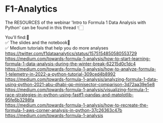 # F1-Analytics
The RESOURCES of the webinar 'Intro to Formula 1 Data Analysis with Python' can be found in this thread 👇🏻<br>

You'll find:🏻<br>
✅ The slides and the notebook🏻<br>
✅ Medium tutorials that help you do more analyses<br>
https://twitter.com/f1dataanalytics/status/1575154850580553729<br>
https://medium.com/towards-formula-1-analysis/how-to-start-learning-formula-1-data-analysis-during-the-winter-break-62215d0c1dc4<br>
https://medium.com/towards-formula-1-analysis/how-to-analyze-formula-1-telemetry-in-2022-a-python-tutorial-309ced4b8992<br>
https://medium.com/towards-formula-1-analysis/analyzing-formula-1-data-using-python-2021-abu-dhabi-gp-minisector-comparison-3d72aa39e5e8<br>
https://medium.com/towards-formula-1-analysis/visualizing-formula-1-race-strategies-in-python-using-fastf1-pandas-and-matplotlib-95fe6b3298fa<br>
https://medium.com/towards-formula-1-analysis/how-to-recreate-the-formula-1-aws-corner-analysis-in-python-37c26363c47b<br>
https://medium.com/towards-formula-1-analysis<br>
<br>
